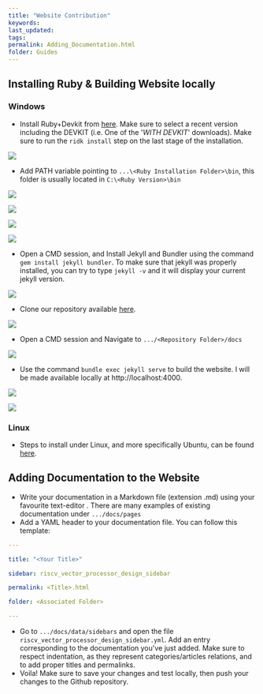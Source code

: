 ```yaml
---
title: "Website Contribution"
keywords: 
last_updated: 
tags: 
permalink: Adding_Documentation.html
folder: Guides
---
```


## Installing Ruby & Building Website locally

### Windows

- Install Ruby+Devkit from [here](https://rubyinstaller.org/downloads/). Make sure to select a recent version including the DEVKIT (i.e.  One of the '*WITH DEVKIT*' downloads). Make sure to run the `ridk install` step on the last stage of the installation.

![](../../images/tut_1.PNG)

- Add PATH variable pointing to `...\<Ruby Installation Folder>\bin`, this folder is usually located in `C:\<Ruby Version>\bin`

![](../../images/tut_2.PNG)

![](../../images/tut_3.PNG)

![](../../images/tut_4.PNG)

![](../../images/tut_5.PNG)

- Open a CMD session, and Install Jekyll and Bundler using the command  `gem install jekyll bundler`. To make sure that jekyll was properly installed, you can try to type `jekyll -v` and it will display your current jekyll version.

![](../../images/tut_6.PNG)

- Clone our repository available [here](https://github.com/imadassir/RISC-V_Vector_Accelerator_For_ML).

![](../../images/tut_7.PNG)

- Open a CMD session and Navigate to `.../<Repository Folder>/docs` 

![](../../images/tut_8.PNG)

- Use the command `bundle exec jekyll serve` to build the website. I will be made available locally at http://localhost:4000.

![](../../images/tut_9.PNG)

![](../../images/tut_10.PNG)

### Linux

- Steps to install under Linux, and more specifically Ubuntu, can be found [here](https://jekyllrb.com/docs/installation/ubuntu/).

## Adding Documentation to the Website

- Write your documentation in a Markdown file (extension .md) using your favourite text-editor . There are many examples of existing documentation under `.../docs/pages`
- Add a YAML header to your documentation file. You can follow this template:

```YAML
---

title: "<Your Title>"

sidebar: riscv_vector_processor_design_sidebar

permalink: <Title>.html

folder: <Associated Folder>

---
```

- Go to `.../docs/data/sidebars` and open the file `riscv_vector_processor_design_sidebar.yml`. Add an entry corresponding to the documentation you've just added. Make sure to respect indentation, as they represent categories/articles relations, and to add proper titles and permalinks.
- Voila! Make sure to save your changes and test locally, then push your changes to the Github repository.